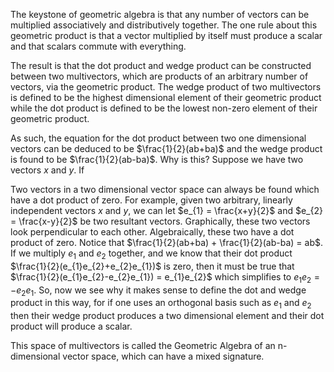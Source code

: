The keystone of geometric algebra is that any number of vectors can be multiplied associatively and distributively together. The one rule about this geometric product is that a vector multiplied by itself must produce a scalar and that scalars commute with everything.

The result is that the dot product and wedge product can be constructed between two multivectors, which are products of an arbitrary number of vectors, via the geometric product. The wedge product of two multivectors is defined to be the highest dimensional element of their geometric product while the dot product is defined to be the lowest non-zero element of their geometric product.

As such, the equation for the dot product between two one dimensional vectors can be deduced to be $\frac{1}{2}(ab+ba)$ and the wedge product is found to be $\frac{1}{2}(ab-ba)$. Why is this?
Suppose we have two vectors $x$ and $y$. If 


Two vectors in a two dimensional vector space can always be found which have a dot product of zero. For example, given two arbitrary, linearly independent vectors $x$ and $y$, we can let $e_{1} = \frac{x+y}{2}$ and $e_{2} = \frac{x-y}{2}$  be two resultant vectors. Graphically, these two vectors look perpendicular to each other. Algebraically, these two have a dot product of zero. 
Notice that  $\frac{1}{2}(ab+ba) + \frac{1}{2}(ab-ba) = ab$. If we multiply $e_{1}$ and $e_{2}$ together, and we know that their dot product $\frac{1}{2}(e_{1}e_{2}+e_{2}e_{1})$ is zero, then it must be true that $\frac{1}{2}(e_{1}e_{2}-e_{2}e_{1}) = e_{1}e_{2}$ which simplifies to $e_{1}e_{2} = -e_{2}e_{1}$. So, now we see why it makes sense to define the dot and wedge product in this way, for if one uses an orthogonal basis such as $e_{1}$ and $e_{2}$ then their wedge product produces a two dimensional element and their dot product will produce a scalar.

This space of multivectors is called the Geometric Algebra of an n-dimensional vector space, which can have a mixed signature. 